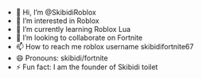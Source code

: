 - 👋 Hi, I’m @SkibidiRoblox
- 👀 I’m interested in Roblox
- 🌱 I’m currently learning Roblox Lua
- 💞️ I’m looking to collaborate on Fortnite
- 📫 How to reach me roblox username skibidifortnite67
- 😄 Pronouns: skibidi/fortnite
- ⚡ Fun fact: I am the founder of Skibidi toilet

<!---
SkibidiRoblox/SkibidiRoblox is a ✨ special ✨ repository because its `README.md` (this file) appears on your GitHub profile.
You can click the Preview link to take a look at your changes.
--->
